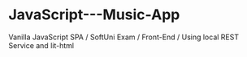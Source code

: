 # JavaScript---Music-App
Vanilla JavaScript SPA / SoftUni Exam / Front-End / Using local REST Service and lit-html
